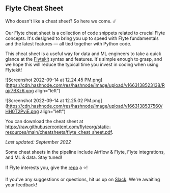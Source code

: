 ## Flyte Cheat Sheet

Who doesn't like a cheat sheet? So here we come. ☄️

Our Flyte cheat sheet is a collection of code snippets related to crucial Flyte concepts. It's designed to bring you up to speed with Flyte fundamentals and the latest features — all tied together with Python code.

This cheat sheet is a useful way for data and ML engineers to take a quick glance at the [Flytekit](https://github.com/flyteorg/flytekit) syntax and features. It's simple enough to grasp, and we hope this will reduce the typical time you invest in coding when using Flytekit!

![Screenshot 2022-09-14 at 12.24.45 PM.png](https://cdn.hashnode.com/res/hashnode/image/upload/v1663138523138/Rqjr7BXz6.png align="left")

![Screenshot 2022-09-14 at 12.25.02 PM.png](https://cdn.hashnode.com/res/hashnode/image/upload/v1663138537560/HH0T2PviE.png align="left")

You can download the cheat sheet at https://raw.githubusercontent.com/flyteorg/static-resources/main/cheatsheets/flyte_cheat_sheet.pdf.

*Last updated: September 2022*

Some cheat sheets in the pipeline include Airflow & Flyte, Flyte integrations, and ML & data. Stay tuned!

If Flyte interests you, give the [repo](https://github.com/flyteorg/flyte) a ⭐️!

If you've any suggestions or questions, hit us up on [Slack](https://slack.flyte.org/). We're awaiting your feedback!